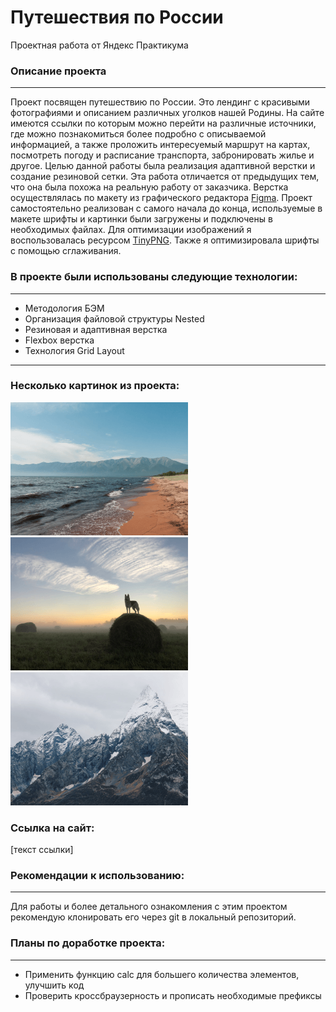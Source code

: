 # **Путешествия по России**
Проектная работа от Яндекс Практикума

### Описание проекта
--------------------
Проект посвящен путешествию по России. Это лендинг с красивыми фотографиями и описанием различных уголков нашей Родины. На сайте имеются ссылки по которым можно перейти на различные источники, где можно познакомиться более подробно с описываемой информацией, а также проложить интересуемый маршрут на картах, посмотреть погоду и расписание транспорта, забронировать жилье и другое.
Целью данной работы была реализация адаптивной верстки и создание резиновой сетки. Эта работа отличается от предыдущих тем, что она была похожа на реальную работу от заказчика. Верстка осуществлялась по макету из графического редактора [Figma](https://www.figma.com/file/5S2WSbEFL6awjVWJ0NWL8Q/Sprint-3_-Russia-_-desktop-%2B-mobile?node-id=28503%3A0). Проект самостоятельно реализован с самого начала до конца, используемые в макете шрифты и картинки были загружены и подключены в необходимых файлах. Для оптимизации изображений я воспользовалась ресурсом [TinyPNG](https://tinypng.com/). Также я оптимизировала шрифты с помощью сглаживания.

### В проекте были использованы следующие технологии:
-----------------------------------------------------
* Методология БЭМ
* Организация файловой структуры Nested
* Резиновая и адаптивная верстка
* Flexbox верстка
* Технология Grid Layout
----------------------------------------
### Несколько картинок из проекта:

![Alt-Байкал](./images/photo-grid-baikal.png)
![Alt-Туман](./images/photo-grid-tuman.png)
![Alt-Эльбрус](./images/photo-grid-elbrus.png)

### Ссылка на сайт:
[текст ссылки]

### Рекомендации к использованию:
---------------------------------
Для работы и более детального ознакомления с этим проектом рекомендую клонировать его через git в локальный репозиторий.

### Планы по доработке проекта:
-------------------------------
* Применить функцию calc для большего количества элементов, улучшить код
* Проверить кроссбраузерность и прописать необходимые префиксы
